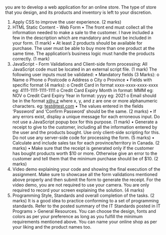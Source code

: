 you are to develop a web application for an online store. The type of
store that you design, and its products and inventory is left to your discretion.
1. Apply CSS to improve the user experience. (2 marks)
2. HTML Static Content - Web Form
• The front end must collect all the information needed to make a sale to the
customer. I have included a few in the description which are mandatory and
must be included in your form. (1 mark)
• At least 2 products should be available for purchase. The user must be able
to buy more than one product at the same time. The application’s business
logic must handle the products correctly. (1 mark)
3. JavaScript - Form Validations and Client-side form processing:
All JavaScript code must be located in an external script file. (1 mark)
The following user inputs must be validated:
• Mandatory fields (3 Marks):
o Name
o Phone
o Postcode
o Address
o City
o Province
• Fields with specific format (4 marks):
  o Credit Card in format xxxx-xxxx-xxxx-xxxx
eg: 4111-1111-1111-1111
o Credit Card Expiry Month in format: MMM eg:
NOV
o Credit Card Expiry Year in format: yyyy eg: 2021
o Email should be in the format x@y.z where x, y,
and z are one or more alphanumeric characters.
eg: test@test.com
• The values entered in the fields ‘Password’ and ‘Confirm
Password’ should be the same. (2 marks)
• If any errors exist, display a unique message for each
erroneous input. Do not use a JavaScript popup box for
this purpose. (1 mark)
• Generate a receipt to give to the customer, including all
the information entered by the user and the products
bought. Use only client-side scripting for this. Do not use
any server-side code for processing the form. (5 marks)
• Calculate and include sales tax for each
province/territory in Canada. (2 marks)
• Make sure that the receipt is generated only if the
customer has bought products worth $10 or more.
Otherwise give an error to the customer and tell them
that the minimum purchase should be of $10. (2 marks)
4. Video demo explaining your code and showing the final execution of the assignment.
Make sure to showcase all the form validations mentioned above
properly and then submit the form to generate the receipt. For the video
demo, you are not required to use your camera. You are only required to record your
screen explaining the solution. (4 marks)
5. Programming Style, Standards and overall completion of the tasks. (2 marks) It is
a good idea to practice conforming to a set of programming standards. Refer to the
posted summary of the IT Standards posted in IT Programs > General Resources.
You can choose the design, fonts and colors as per your preference as long as you
fulfill the minimum requirements mentioned above. You can name your online
shop as per your liking and the product names too.
